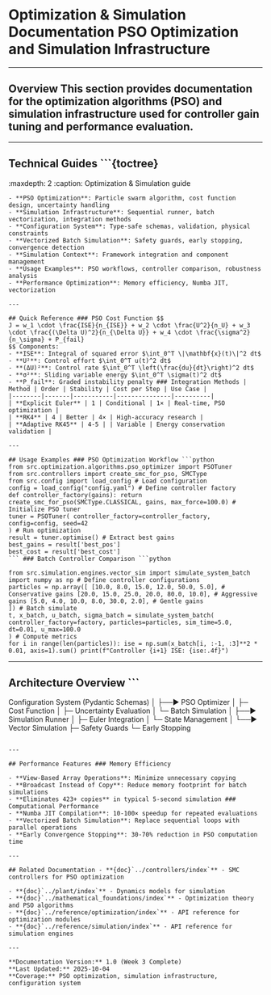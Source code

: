 # Optimization & Simulation Documentation **PSO Optimization and Simulation Infrastructure**

---

## Overview This section provides documentation for the optimization algorithms (PSO) and simulation infrastructure used for controller gain tuning and performance evaluation.

---

## Technical Guides ```{toctree}

:maxdepth: 2
:caption: Optimization & Simulation guide
``` **Optimization & Simulation Guide** Complete documentation covering:
- **PSO Optimization**: Particle swarm algorithm, cost function design, uncertainty handling
- **Simulation Infrastructure**: Sequential runner, batch vectorization, integration methods
- **Configuration System**: Type-safe schemas, validation, physical constraints
- **Vectorized Batch Simulation**: Safety guards, early stopping, convergence detection
- **Simulation Context**: Framework integration and component management
- **Usage Examples**: PSO workflows, controller comparison, robustness analysis
- **Performance Optimization**: Memory efficiency, Numba JIT, vectorization

---

## Quick Reference ### PSO Cost Function $$
J = w_1 \cdot \frac{ISE}{n_{ISE}} + w_2 \cdot \frac{U^2}{n_U} + w_3 \cdot \frac{(\Delta U)^2}{n_{\Delta U}} + w_4 \cdot \frac{\sigma^2}{n_\sigma} + P_{fail}
$$ Components:
- **ISE**: Integral of squared error $\int_0^T \|\mathbf{x}(t)\|^2 dt$
- **U²**: Control effort $\int_0^T u(t)^2 dt$
- **(ΔU)²**: Control rate $\int_0^T \left(\frac{du}{dt}\right)^2 dt$
- **σ²**: Sliding variable energy $\int_0^T \sigma(t)^2 dt$
- **P_fail**: Graded instability penalty ### Integration Methods | Method | Order | Stability | Cost per Step | Use Case |
|--------|-------|-----------|---------------|----------|
| **Explicit Euler** | 1 | Conditional | 1× | Real-time, PSO optimization |
| **RK4** | 4 | Better | 4× | High-accuracy research |
| **Adaptive RK45** | 4-5 | | Variable | Energy conservation validation |

---

## Usage Examples ### PSO Optimization Workflow ```python
from src.optimization.algorithms.pso_optimizer import PSOTuner
from src.controllers import create_smc_for_pso, SMCType
from src.config import load_config # Load configuration
config = load_config("config.yaml") # Define controller factory
def controller_factory(gains): return create_smc_for_pso(SMCType.CLASSICAL, gains, max_force=100.0) # Initialize PSO tuner
tuner = PSOTuner( controller_factory=controller_factory, config=config, seed=42
) # Run optimization
result = tuner.optimise() # Extract best gains
best_gains = result['best_pos']
best_cost = result['best_cost']
``` ### Batch Controller Comparison ```python

from src.simulation.engines.vector_sim import simulate_system_batch
import numpy as np # Define controller configurations
particles = np.array([ [10.0, 8.0, 15.0, 12.0, 50.0, 5.0], # Conservative gains [20.0, 15.0, 25.0, 20.0, 80.0, 10.0], # Aggressive gains [5.0, 4.0, 10.0, 8.0, 30.0, 2.0], # Gentle gains
]) # Batch simulate
t, x_batch, u_batch, sigma_batch = simulate_system_batch( controller_factory=factory, particles=particles, sim_time=5.0, dt=0.01, u_max=100.0
) # Compute metrics
for i in range(len(particles)): ise = np.sum(x_batch[i, :-1, :3]**2 * 0.01, axis=1).sum() print(f"Controller {i+1} ISE: {ise:.4f}")
```

---

## Architecture Overview ```
Configuration System (Pydantic Schemas) │ ├──► PSO Optimizer │ ├─ Cost Function │ ├─ Uncertainty Evaluation │ └─ Batch Simulation │ ├──► Simulation Runner │ ├─ Euler Integration │ └─ State Management │ └──► Vector Simulation ├─ Safety Guards └─ Early Stopping
```

---

## Performance Features ### Memory Efficiency

- **View-Based Array Operations**: Minimize unnecessary copying
- **Broadcast Instead of Copy**: Reduce memory footprint for batch simulations
- **Eliminates 423+ copies** in typical 5-second simulation ### Computational Performance
- **Numba JIT Compilation**: 10-100× speedup for repeated evaluations
- **Vectorized Batch Simulation**: Replace sequential loops with parallel operations
- **Early Convergence Stopping**: 30-70% reduction in PSO computation time

---

## Related Documentation - **{doc}`../controllers/index`** - SMC controllers for PSO optimization

- **{doc}`../plant/index`** - Dynamics models for simulation
- **{doc}`../mathematical_foundations/index`** - Optimization theory and PSO algorithms
- **{doc}`../reference/optimization/index`** - API reference for optimization modules
- **{doc}`../reference/simulation/index`** - API reference for simulation engines

---

**Documentation Version:** 1.0 (Week 3 Complete)
**Last Updated:** 2025-10-04
**Coverage:** PSO optimization, simulation infrastructure, configuration system
